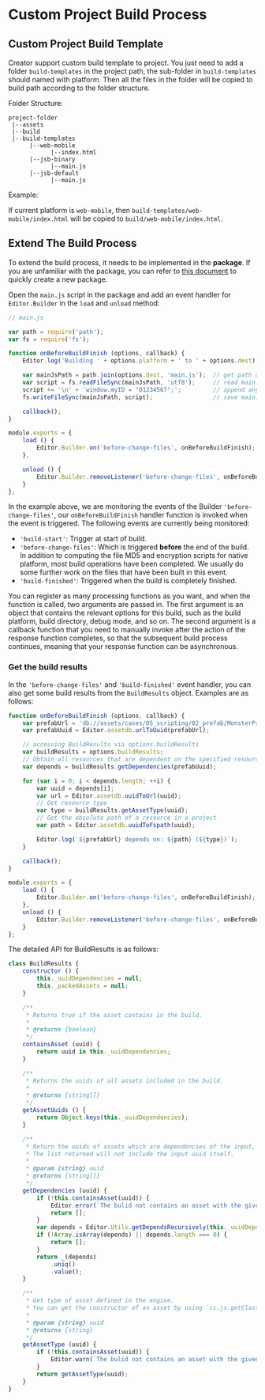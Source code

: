# Custom Project Build Process

## Custom Project Build Template

Creator support custom build template to project. You just need to add a folder `build-templates` in the project path, the sub-folder in `build-templates` should named with platform. Then all the files in the folder will be copied to build path according to the folder structure.

Folder Structure: 

```
project-folder
 |--assets
 |--build
 |--build-templates
      |--web-mobile
            |--index.html
      |--jsb-binary
            |--main.js
      |--jsb-default
            |--main.js
```

Example:

If current platform is `web-mobile`, then `build-templates/web-mobile/index.html` will be copied to `build/web-mobile/index.html`.

## Extend The Build Process

To extend the build process, it needs to be implemented in the **package**. If you are unfamiliar with the package, you can refer to [this document](../extension/your-first-extension.md) to quickly create a new package.

Open the `main.js` script in the package and add an event handler for `Editor.Builder` in the `load` and `unload` method:

```js
// main.js

var path = require('path');
var fs = require('fs');

function onBeforeBuildFinish (options, callback) {
    Editor.log('Building ' + options.platform + ' to ' + options.dest); // you can display a log in the Console panel

    var mainJsPath = path.join(options.dest, 'main.js');  // get path of main.js in build folder
    var script = fs.readFileSync(mainJsPath, 'utf8');     // read main.js
    script += '\n' + 'window.myID = "01234567";';         // append any scripts as you need
    fs.writeFileSync(mainJsPath, script);                 // save main.js

    callback();
}

module.exports = {
    load () {
        Editor.Builder.on('before-change-files', onBeforeBuildFinish);
    },

    unload () {
        Editor.Builder.removeListener('before-change-files', onBeforeBuildFinish);
    }
};
```

In the example above, we are monitoring the events of the Builder `'before-change-files'`, our `onBeforeBuildFinish` handler function is invoked when the event is triggered. The following events are currently being monitored:
- `'build-start'`: Trigger at start of build.
- `'before-change-files'`: Which is triggered **before** the end of the build. In addition to computing the file MD5 and encryption scripts for native platform, most build operations have been completed. We usually do some further work on the files that have been built in this event.
- `'build-finished'`: Triggered when the build is completely finished.

You can register as many processing functions as you want, and when the function is called, two arguments are passed in. The first argument is an object that contains the relevant options for this build, such as the build platform, build directory, debug mode, and so on. The second argument is a callback function that you need to manually invoke after the action of the response function completes, so that the subsequent build process continues, meaning that your response function can be asynchronous.

### Get the build results

In the `'before-change-files'` and `'build-finished'` event handler, you can also get some build results from the `BuildResults` object. Examples are as follows:

```js
function onBeforeBuildFinish (options, callback) {
    var prefabUrl = 'db://assets/cases/05_scripting/02_prefab/MonsterPrefab.prefab';
    var prefabUuid = Editor.assetdb.urlToUuid(prefabUrl);

    // accessing BuildResults via options.buildResults
    var buildResults = options.buildResults;
    // Obtain all resources that are dependent on the specified resource
    var depends = buildResults.getDependencies(prefabUuid);

    for (var i = 0; i < depends.length; ++i) {
        var uuid = depends[i];
        var url = Editor.assetdb.uuidToUrl(uuid);
        // Get resource type
        var type = buildResults.getAssetType(uuid);
        // Get the absolute path of a resource in a project
        var path = Editor.assetdb.uuidToFspath(uuid);

        Editor.log(`${prefabUrl} depends on: ${path} (${type})`);
    }

    callback();
}

module.exports = {
    load () {
        Editor.Builder.on('before-change-files', onBeforeBuildFinish);
    },
    unload () {
        Editor.Builder.removeListener('before-change-files', onBeforeBuildFinish);
    }
};
```

The detailed API for BuildResults is as follows:

```js
class BuildResults {
    constructor () {
        this._uuidDependencies = null;
        this._packedAssets = null;
    }

    /**
     * Returns true if the asset contains in the build.
     *
     * @returns {boolean}
     */
    containsAsset (uuid) {
        return uuid in this._uuidDependencies;
    }

    /**
     * Returns the uuids of all assets included in the build.
     *
     * @returns {string[]}
     */
    getAssetUuids () {
        return Object.keys(this._uuidDependencies);
    }

    /**
     * Return the uuids of assets which are dependencies of the input, also include all indirect dependencies.
     * The list returned will not include the input uuid itself.
     *
     * @param {string} uuid
     * @returns {string[]}
     */
    getDependencies (uuid) {
        if (!this.containsAsset(uuid)) {
            Editor.error(`The bulid not contains an asset with the given uuid "${uuid}".`);
            return [];
        }
        var depends = Editor.Utils.getDependsRecursively(this._uuidDependencies, uuid);
        if (!Array.isArray(depends) || depends.length === 0) {
            return [];
        }
        return _(depends)
            .uniq()
            .value();
    }

    /**
     * Get type of asset defined in the engine.
     * You can get the constructor of an asset by using `cc.js.getClassByName(type)`.
     *
     * @param {string} uuid
     * @returns {string}
     */
    getAssetType (uuid) {
        if (!this.containsAsset(uuid)) {
            Editor.warn(`The bulid not contains an asset with the given uuid "${uuid}".`);
        }
        return getAssetType(uuid);
    }
}
```
